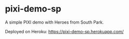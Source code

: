 # pixi-demo-sp
A simple PIXI demo with Heroes from South Park.

Deployed on Heroku: https://pixi-demo-sp.herokuapp.com/
